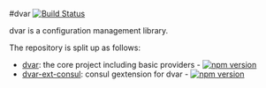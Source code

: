 #dvar     [![Build Status](https://travis-ci.org/reneweb/dvar.svg?branch=master)](https://travis-ci.org/reneweb/dvar)

dvar is a configuration management library.

The repository is split up as follows:
- [dvar](https://github.com/reneweb/dvar/dvar): the core project including basic providers - [![npm version](https://badge.fury.io/js/dvar.svg)](https://badge.fury.io/js/dvar)
- [dvar-ext-consul](https://github.com/reneweb/dvar/dvar-ext-consul): consul gextension for dvar - [![npm version](https://badge.fury.io/js/dvar-ext-consul.svg)](https://badge.fury.io/js/dvar-ext-consul)
